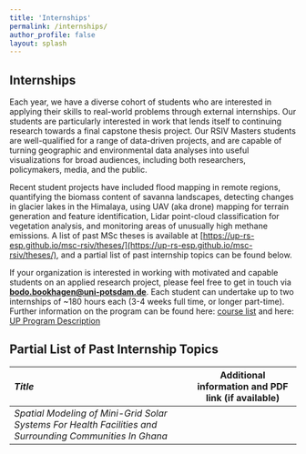 ```yaml
---
title: 'Internships'
permalink: /internships/
author_profile: false
layout: splash
---
```

## Internships

Each year, we have a diverse cohort of students who are interested in applying their skills to real-world problems through external internships. Our students are particularly interested in work that lends itself to continuing research towards a final capstone thesis project. Our RSIV Masters students are well-qualified for a range of data-driven projects, and are capable of turning geographic and environmental data analyses into useful visualizations for broad audiences, including both researchers, policymakers, media, and the public.

Recent student projects have included flood mapping in remote regions, quantifying the biomass content of savanna landscapes, detecting changes in glacier lakes in the Himalaya, using UAV (aka drone) mapping for terrain generation and feature identification, Lidar point-cloud classification for vegetation analysis, and monitoring areas of unusually high methane emissions. A list of past MSc theses is available at [https://up-rs-esp.github.io/msc-rsiv/theses/](https://up-rs-esp.github.io/msc-rsiv/theses/), and a partial list of past internship topics can be found below.

If your organization is interested in working with motivated and capable students on an applied research project, please feel free to get in touch via  **[bodo.bookhagen@uni-potsdam.de](mailto:bodo.bookhagen@uni-potsdam.de)**. Each student can undertake up to two internships of ~180 hours each (3-4 weeks full time, or longer part-time). Further information on the program can be found here: [course list](https://up-rs-esp.github.io/msc-rsiv/curriculum/) and here: [UP Program Description](https://www.uni-potsdam.de/en/studium/what-to-study/master/masters-courses-from-a-to-z/remote-sensing)

## Partial List of Past Internship Topics

| *Title* | Additional information and PDF link (if available) |
|:----|:---:|
| *Spatial Modeling of Mini-Grid Solar Systems For Health Facilities and Surrounding Communities In Ghana* |  |
